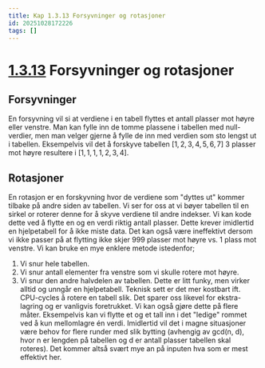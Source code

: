 ```yaml
---
title: Kap 1.3.13 Forsyvninger og rotasjoner
id: 20251028172226
tags: []
---
```


# [1.3.13]([[20250818102829]]) Forsyvninger og rotasjoner
## Forsyvninger
En forsyvning vil si at verdiene i en tabell flyttes et antall plasser mot høyre eller venstre. Man kan fylle inn de tomme plassene i tabellen med null-verdier, men man velger gjerne å fylle de inn med verdien som sto lengst ut i tabellen. Eksempelvis vil det å forskyve tabellen $[1, 2, 3, 4, 5, 6, 7]$ 3 plasser mot høyre resultere i $[1, 1, 1, 1, 2, 3, 4]$.

## Rotasjoner
En rotasjon er en forskyvning hvor de verdiene som "dyttes ut" kommer tilbake på andre siden av tabellen. Vi ser for oss at vi bøyer tabellen til en sirkel or roterer denne for å skyve verdiene til andre indekser. Vi kan kode dette ved å flytte en og en verdi riktig antall plasser. Dette krever imidlertid en hjelpetabell for å ikke miste data. Det kan også være ineffektivt dersom vi ikke passer på at flytting ikke skjer 999 plasser mot høyre vs. 1 plass mot venstre. Vi kan bruke en mye enklere metode istedenfor;
1. Vi snur hele tabellen.
2. Vi snur antall elementer fra venstre som vi skulle rotere mot høyre.
3. Vi snur den andre halvdelen av tabellen.
Dette er litt funky, men virker alltid og unngår en hjelpetabell. Teknisk sett er det mer kostbart ift. CPU-cycles å rotere en tabell slik. Det sparer oss likevel for ekstra-lagring og er vanligvis foretrukket.
Vi kan også gjøre dette på flere måter. Eksempelvis kan vi flytte et og et tall inn i det "ledige" rommet ved å kun mellomlagre én verdi. Imidlertid vil det i magne situasjoner være behov for flere runder med slik bytting (avhengig av gcd(n, d), hvor n er lengden på tabellen og d er antall plasser tabellen skal roteres). Det kommer altså svært mye an på inputen hva som er mest effektivt her.